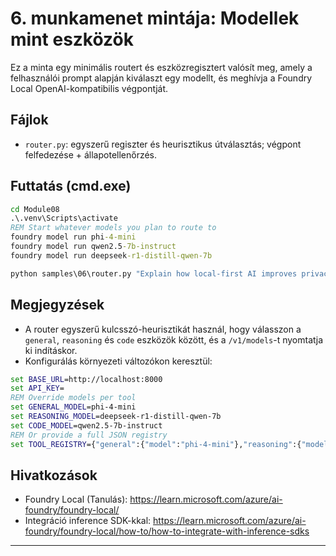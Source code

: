 <!--
CO_OP_TRANSLATOR_METADATA:
{
  "original_hash": "d28c8fdf6c32d02120403c7b4526392b",
  "translation_date": "2025-09-23T01:19:14+00:00",
  "source_file": "Module08/samples/06/README.md",
  "language_code": "hu"
}
-->
# 6. munkamenet mintája: Modellek mint eszközök

Ez a minta egy minimális routert és eszközregisztert valósít meg, amely a felhasználói prompt alapján kiválaszt egy modellt, és meghívja a Foundry Local OpenAI-kompatibilis végpontját.

## Fájlok
- `router.py`: egyszerű regiszter és heurisztikus útválasztás; végpont felfedezése + állapotellenőrzés.

## Futtatás (cmd.exe)
```cmd
cd Module08
.\.venv\Scripts\activate
REM Start whatever models you plan to route to
foundry model run phi-4-mini
foundry model run qwen2.5-7b-instruct
foundry model run deepseek-r1-distill-qwen-7b

python samples\06\router.py "Explain how local-first AI improves privacy in two sentences."
```

## Megjegyzések
- A router egyszerű kulcsszó-heurisztikát használ, hogy válasszon a `general`, `reasoning` és `code` eszközök között, és a `/v1/models`-t nyomtatja ki indításkor.
- Konfigurálás környezeti változókon keresztül:
```cmd
set BASE_URL=http://localhost:8000
set API_KEY=
REM Override models per tool
set GENERAL_MODEL=phi-4-mini
set REASONING_MODEL=deepseek-r1-distill-qwen-7b
set CODE_MODEL=qwen2.5-7b-instruct
REM Or provide a full JSON registry
set TOOL_REGISTRY={"general":{"model":"phi-4-mini"},"reasoning":{"model":"deepseek-r1-distill-qwen-7b"},"code":{"model":"qwen2.5-7b-instruct"}}
```

## Hivatkozások
- Foundry Local (Tanulás): https://learn.microsoft.com/azure/ai-foundry/foundry-local/
- Integráció inference SDK-kkal: https://learn.microsoft.com/azure/ai-foundry/foundry-local/how-to/how-to-integrate-with-inference-sdks

---

